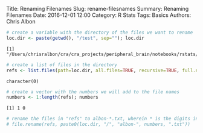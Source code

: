Title: Renaming Filenames
Slug: rename-filesnames
Summary: Renaming Filenames
Date: 2016-12-01 12:00
Category: R Stats
Tags: Basics
Authors: Chris Albon




```R
# create a variable with the directory of the files we want to rename
loc.dir <- paste(getwd(), "/test", sep=""); loc.dir
```




    [1] "/Users/chrisralbon/cra/cra_projects/peripheral_brain/notebooks/rstats/test"




```R
# create a list of files in the directory
refs <- list.files(path=loc.dir, all.files=TRUE, recursive=TRUE, full.names=TRUE); refs
```




    character(0)




```R
# create a vector with the numbers we will add to the file names
numbers <- 1:length(refs); numbers
```




    [1] 1 0




```R
# rename the files in "refs" to albon-*.txt, wherein * is the digits in the variable "numbers"
# file.rename(refs, paste0(loc.dir, "/", "albon-", numbers, ".txt"))
```
